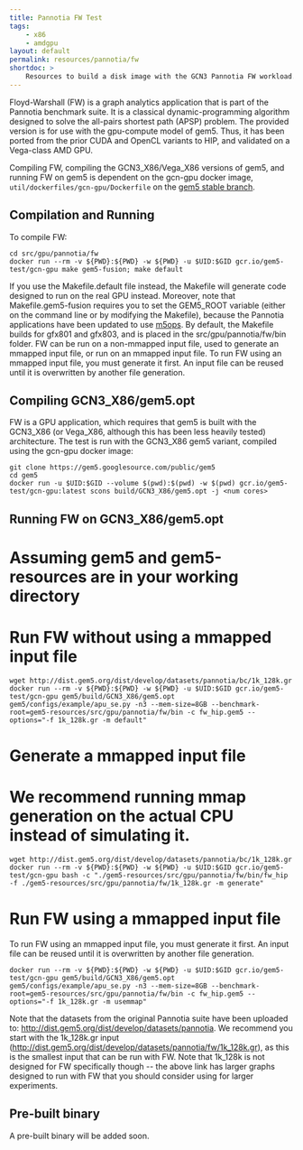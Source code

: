```yaml
---
title: Pannotia FW Test
tags:
    - x86
    - amdgpu
layout: default
permalink: resources/pannotia/fw
shortdoc: >
    Resources to build a disk image with the GCN3 Pannotia FW workload.
---
```


Floyd-Warshall (FW) is a graph analytics application that is part of the Pannotia benchmark suite.  It is a classical dynamic-programming algorithm designed to solve the all-pairs shortest path (APSP) problem.  The provided version is for use with the gpu-compute model of gem5.  Thus, it has been ported from the prior CUDA and OpenCL variants to HIP, and validated on a Vega-class AMD GPU.

Compiling FW, compiling the GCN3_X86/Vega_X86 versions of gem5, and running FW on gem5 is dependent on the gcn-gpu docker image, `util/dockerfiles/gcn-gpu/Dockerfile` on the [gem5 stable branch](https://gem5.googlesource.com/public/gem5/+/refs/heads/stable).

## Compilation and Running

To compile FW:

```
cd src/gpu/pannotia/fw
docker run --rm -v ${PWD}:${PWD} -w ${PWD} -u $UID:$GID gcr.io/gem5-test/gcn-gpu make gem5-fusion; make default
```

If you use the Makefile.default file instead, the Makefile will generate code designed to run on the real GPU instead.  Moreover, note that Makefile.gem5-fusion requires you to set the GEM5_ROOT variable (either on the command line or by modifying the Makefile), because the Pannotia applications have been updated to use [m5ops](https://www.gem5.org/documentation/general_docs/m5ops/).  By default, the Makefile builds for gfx801 and gfx803, and is placed in the src/gpu/pannotia/fw/bin folder. FW can be run on a non-mmapped input file, used to generate an mmapped input file, or run on an mmapped input file. To run FW using an mmapped input file, you must generate it first. An input file can be reused until it is overwritten by another file generation.  

## Compiling GCN3_X86/gem5.opt

FW is a GPU application, which requires that gem5 is built with the GCN3_X86 (or Vega_X86, although this has been less heavily tested) architecture.   The test is run with the GCN3_X86 gem5 variant, compiled using the gcn-gpu docker image:

```
git clone https://gem5.googlesource.com/public/gem5
cd gem5
docker run -u $UID:$GID --volume $(pwd):$(pwd) -w $(pwd) gcr.io/gem5-test/gcn-gpu:latest scons build/GCN3_X86/gem5.opt -j <num cores>
```

## Running FW on GCN3_X86/gem5.opt

# Assuming gem5 and gem5-resources are in your working directory

# Run FW without using a mmapped input file

```
wget http://dist.gem5.org/dist/develop/datasets/pannotia/bc/1k_128k.gr
docker run --rm -v ${PWD}:${PWD} -w ${PWD} -u $UID:$GID gcr.io/gem5-test/gcn-gpu gem5/build/GCN3_X86/gem5.opt gem5/configs/example/apu_se.py -n3 --mem-size=8GB --benchmark-root=gem5-resources/src/gpu/pannotia/fw/bin -c fw_hip.gem5 --options="-f 1k_128k.gr -m default"
```

# Generate a mmapped input file

# We recommend running mmap generation on the actual CPU instead of simulating it.

```
wget http://dist.gem5.org/dist/develop/datasets/pannotia/bc/1k_128k.gr
docker run --rm -v ${PWD}:${PWD} -w ${PWD} -u $UID:$GID gcr.io/gem5-test/gcn-gpu bash -c "./gem5-resources/src/gpu/pannotia/fw/bin/fw_hip -f ./gem5-resources/src/gpu/pannotia/fw/1k_128k.gr -m generate"
```

# Run FW using a mmapped input file

To run FW using an mmapped input file, you must generate it first. An input file can be reused until it is overwritten by another file generation.  

```
docker run --rm -v ${PWD}:${PWD} -w ${PWD} -u $UID:$GID gcr.io/gem5-test/gcn-gpu gem5/build/GCN3_X86/gem5.opt gem5/configs/example/apu_se.py -n3 --mem-size=8GB --benchmark-root=gem5-resources/src/gpu/pannotia/fw/bin -c fw_hip.gem5 --options="-f 1k_128k.gr -m usemmap"
```
                  
Note that the datasets from the original Pannotia suite have been uploaded to: <http://dist.gem5.org/dist/develop/datasets/pannotia>.  We recommend you start with the 1k_128k.gr input (<http://dist.gem5.org/dist/develop/datasets/pannotia/fw/1k_128k.gr>), as this is the smallest input that can be run with FW.  Note that 1k_128k is not designed for FW specifically though -- the above link has larger graphs designed to run with FW that you should consider using for larger experiments.

## Pre-built binary

A pre-built binary will be added soon.
